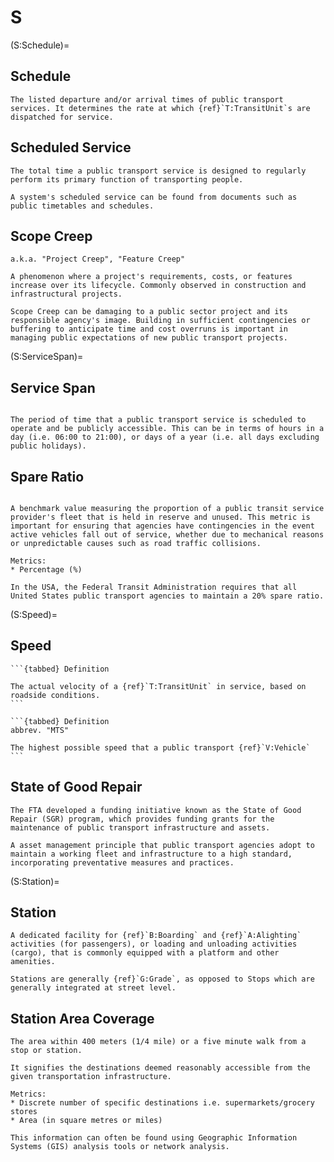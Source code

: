 # S

(S:Schedule)=

## Schedule

```{tabbed} Definition
The listed departure and/or arrival times of public transport services. It determines the rate at which {ref}`T:TransitUnit`s are dispatched for service.

```

## Scheduled Service

```{tabbed} Definition
The total time a public transport service is designed to regularly perform its primary function of transporting people.

A system's scheduled service can be found from documents such as public timetables and schedules.
```

## Scope Creep

```{tabbed} Definition
a.k.a. "Project Creep", "Feature Creep"

A phenomenon where a project's requirements, costs, or features increase over its lifecycle. Commonly observed in construction and infrastructural projects.

Scope Creep can be damaging to a public sector project and its responsible agency's image. Building in sufficient contingencies or buffering to anticipate time and cost overruns is important in managing public expectations of new public transport projects.
```

(S:ServiceSpan)=
## Service Span

```{tabbed} Definition

The period of time that a public transport service is scheduled to operate and be publicly accessible. This can be in terms of hours in a day (i.e. 06:00 to 21:00), or days of a year (i.e. all days excluding public holidays).
```

## Spare Ratio

```{tabbed} Definition

A benchmark value measuring the proportion of a public transit service provider's fleet that is held in reserve and unused. This metric is important for ensuring that agencies have contingencies in the event active vehicles fall out of service, whether due to mechanical reasons or unpredictable causes such as road traffic collisions.
```
```{tabbed} Application
Metrics:
* Percentage (%)

In the USA, the Federal Transit Administration requires that all United States public transport agencies to maintain a 20% spare ratio.
```

(S:Speed)=
## Speed

````{dropdown} Operating Speed
```{tabbed} Definition

The actual velocity of a {ref}`T:TransitUnit` in service, based on roadside conditions.
```
````

````{dropdown} Maximum Technical Speed
```{tabbed} Definition
abbrev. "MTS"

The highest possible speed that a public transport {ref}`V:Vehicle`
```
````

## State of Good Repair

```{sidebar} USA - Federal Transit Administration (FTA) Program
The FTA developed a funding initiative known as the State of Good Repair (SGR) program, which provides funding grants for the maintenance of public transport infrastructure and assets.

```

```{tabbed} Definition
A asset management principle that public transport agencies adopt to maintain a working fleet and infrastructure to a high standard, incorporating preventative measures and practices.

```

(S:Station)=

## Station

```{tabbed} Definition
A dedicated facility for {ref}`B:Boarding` and {ref}`A:Alighting` activities (for passengers), or loading and unloading activities (cargo), that is commonly equipped with a platform and other amenities.

Stations are generally {ref}`G:Grade`, as opposed to Stops which are generally integrated at street level.
```

## Station Area Coverage

```{tabbed} Definition
The area within 400 meters (1/4 mile) or a five minute walk from a stop or station.

It signifies the destinations deemed reasonably accessible from the given transportation infrastructure.
```

```{tabbed} Application
Metrics:
* Discrete number of specific destinations i.e. supermarkets/grocery stores
* Area (in square metres or miles)

This information can often be found using Geographic Information Systems (GIS) analysis tools or network analysis.
```
